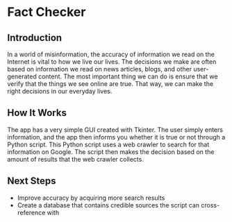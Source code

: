 # Fact Checker

## Introduction

In a world of misinformation, the accuracy of information we read on the Internet is vital to how we live our lives. The decisions we make are often based on information we read on news articles, blogs, and other user-generated content. The most important thing we can do is ensure that we verify that the things we see online are true. That way, we can make the right decisions in our everyday lives. 

## How It Works

The app has a very simple GUI created with Tkinter. The user simply enters information, and the app then informs you whether it is true or not through a Python script. This Python script uses a web crawler to search for that information on Google. The script then makes the decision based on the amount of results that the web crawler collects.

## Next Steps 
* Improve accuracy by acquiring more search results
* Create a database that contains credible sources the script can cross-reference with
